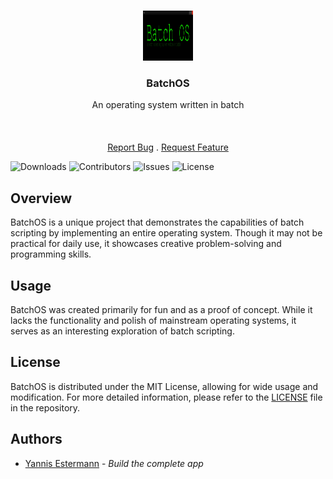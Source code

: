 <br/>
<p align="center">
  <a href="https://github.com/YannisE21/BatchOS">
    <img src="https://github.com/YannisE21/BatchOS/blob/main/img/BatchOSBanner.png?raw=true" alt="Logo" width="80" height="80">
  </a>

  <h3 align="center">BatchOS</h3>

  <p align="center">
    An operating system written in batch
    <br/>
    <br/>
    <br/>
    <br/>
    <a href="https://github.com/YannisE21/BatchOS/issues">Report Bug</a>
    .
    <a href="https://github.com/YannisE21/BatchOS/issues">Request Feature</a>
  </p>
</p>

![Downloads](https://img.shields.io/github/downloads/YannisE21/BatchOS/total) ![Contributors](https://img.shields.io/github/contributors/YannisE21/BatchOS?color=dark-green) ![Issues](https://img.shields.io/github/issues/YannisE21/BatchOS) ![License](https://img.shields.io/github/license/YannisE21/BatchOS) 

## Overview

BatchOS is a unique project that demonstrates the capabilities of batch scripting by implementing an entire operating system. Though it may not be practical for daily use, it showcases creative problem-solving and programming skills.

## Usage

BatchOS was created primarily for fun and as a proof of concept. While it lacks the functionality and polish of mainstream operating systems, it serves as an interesting exploration of batch scripting. 

## License

BatchOS is distributed under the MIT License, allowing for wide usage and modification. For more detailed information, please refer to the [LICENSE](https://github.com/YannisE21/BatchOS/blob/main/LICENSE.md) file in the repository.

## Authors

* [Yannis Estermann](https://github.com/YannisE21) - *Build the complete app*
